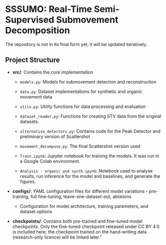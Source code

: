 # SSSUMO: Real-Time Semi-Supervised Submovement Decomposition

The repository is not in its final form yet, it will be updated iteratively.

## Project Structure

- **src/**: Contains the core implementation
  - `models.py`: Models for submovement detection and reconstruction
  - `data.py`: Dataset implementations for synthetic and organic movement data
  - `utils.py`: Utility functions for data processing and evaluation
  - `dataset_reader.py`: Functions for creating STV data from the original datasets.
  - `alternative_detectors.py`: Contains code for the Peak Detector and preliminary version of Scattershot
  - `movement_decompose.py`: The final Scattershot version used

  - `Train.ipynb`: Jupyter notebook for training the models. It was run in a Google Colab environment.
  - `Analysis - organic and synth.ipynb`: Notebook used to analyse results, run inference for the model and baselines, and generate the figures.

- **configs/**: YAML configuration files for different model variations - pre-training, full fine-tuning, leave-one-dataset-out, ablations
  - Configuration for model architecture, training parameters, and dataset options

- **checkpoints/**: Contains both pre-trained and fine-tuned model checkpoints. Only the fine-tuned checkpoint released under CC BY 4.0 is included here; the checkpoint trained on the hand-writing data (research-only licence) will be linked later.”
